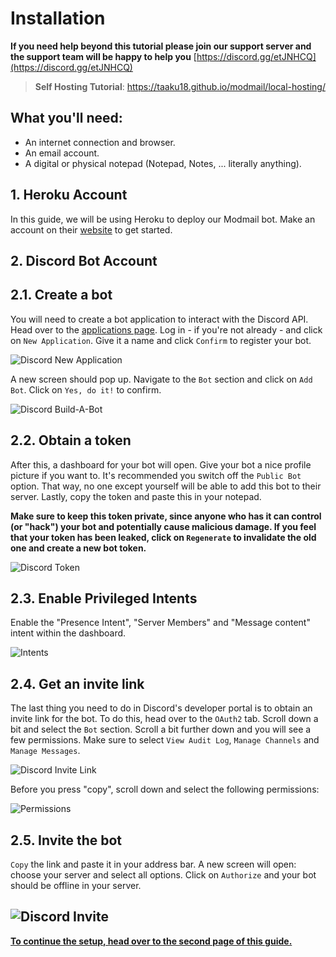 # Installation

**If you need help beyond this tutorial please join our support server and the support team will be happy to help you** [https://discord.gg/etJNHCQ](https://discord.gg/etJNHCQ)

> **Self Hosting Tutorial**: https://taaku18.github.io/modmail/local-hosting/

## What you'll need:

* An internet connection and browser.
* An email account.
* A digital or physical notepad (Notepad, Notes, ... literally anything).

## 1. Heroku Account

In this guide, we will be using Heroku to deploy our Modmail bot. Make an account on their [website](https://www.heroku.com/) to get started.

## 2. Discord Bot Account

## 2.1. Create a bot

You will need to create a bot application to interact with the Discord API. Head over to the [applications page](https://discordapp.com/developers/applications/). Log in - if you're not already - and click on `New Application`. Give it a name and click `Confirm` to register your bot.

![Discord New Application](https://i.imgur.com/sTsk6wz.png)

A new screen should pop up. Navigate to the `Bot` section and click on `Add Bot`. Click on `Yes, do it!` to confirm.

![Discord Build-A-Bot](https://i.imgur.com/6MikkYq.png)

## 2.2. Obtain a token

After this, a dashboard for your bot will open. Give your bot a nice profile picture if you want to. It's recommended you switch off the `Public Bot` option. That way, no one except yourself will be able to add this bot to their server. Lastly, copy the token and paste this in your notepad.

**Make sure to keep this token private, since anyone who has it can control (or "hack") your bot and potentially cause malicious damage. If you feel that your token has been leaked, click on `Regenerate` to invalidate the old one and create a new bot token.**

![Discord Token](https://i.imgur.com/5aEtFQx.png)

## 2.3. Enable Privileged Intents

Enable the "Presence Intent", "Server Members" and "Message content" intent within the dashboard.

![Intents](https://i.imgur.com/bcXccf5.png)

## 2.4. Get an invite link

The last thing you need to do in Discord's developer portal is to obtain an invite link for the bot. To do this, head over to the `OAuth2` tab. Scroll down a bit and select the `Bot` section. Scroll a bit further down and you will see a few permissions. Make sure to select `View Audit Log`, `Manage Channels` and `Manage Messages`.

![Discord Invite Link](https://i.imgur.com/eK8gQbf.png)

Before you press "copy", scroll down and select the following permissions:

![Permissions](https://i.imgur.com/KT6thXx.png)

## 2.5. Invite the bot

`Copy` the link and paste it in your address bar. A new screen will open: choose your server and select all options. Click on `Authorize` and your bot should be offline in your server.

## ![Discord Invite](https://i.imgur.com/iAQ2u0w.png)

[**To continue the setup, head over to the second page of this guide.**](https://github.com/kyb3rr/modmail/wiki/Installation-\(cont.\))
